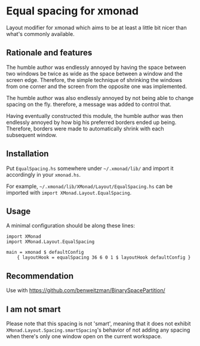 Equal spacing for xmonad
==

Layout modifier for xmonad which aims to be at least
a little bit nicer than what's commonly available.

Rationale and features
--

The humble author was endlessly annoyed by having the space
between two windows be twice as wide as the space between a
window and the screen edge. Therefore, the simple technique
of shrinking the windows from one corner and the screen from
the opposite one was implemented.

The humble author was also endlessly annoyed
by not being able to change spacing on the fly.
therefore, a message was added to control that.

Having eventually constructed this module, the humble author
was then endlessly annoyed by how big his preferred borders
ended up being. Therefore, borders were made to automatically
shrink with each subsequent window.

Installation
--

Put `EqualSpacing.hs` somewhere under `~/.xmonad/lib/`
and import it accordingly in your `xmonad.hs`.

For example, `~/.xmonad/lib/XMonad/Layout/EqualSpacing.hs`
can be imported with `import XMonad.Layout.EqualSpacing`.

Usage
--

A minimal configuration should be along these lines:

```
import XMonad
import XMonad.Layout.EqualSpacing

main = xmonad $ defaultConfig
    { layoutHook = equalSpacing 36 6 0 1 $ layoutHook defaultConfig }
```


Recommendation
--

Use with https://github.com/benweitzman/BinarySpacePartition/


I am not smart
--

Please note that this spacing is not 'smart', meaning that it does not exhibit
`XMonad.Layout.Spacing.smartSpacing`'s behavior of not adding any spacing when
there's only one window open on the current workspace.

